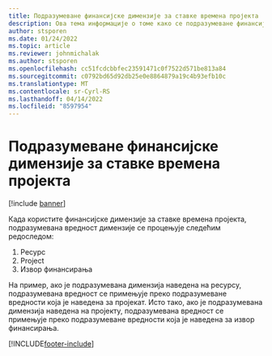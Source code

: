 ```yaml
---
title: Подразумеване финансијске димензије за ставке времена пројекта
description: Ова тема информације о томе како се подразумеване финансијске димензије примењују на ставке времена.
author: stsporen
ms.date: 01/24/2022
ms.topic: article
ms.reviewer: johnmichalak
ms.author: stsporen
ms.openlocfilehash: cc51fcdcbbfec23591471c0f7522d571be813a84
ms.sourcegitcommit: c0792bd65d92db25e0e8864879a19c4b93efb10c
ms.translationtype: MT
ms.contentlocale: sr-Cyrl-RS
ms.lasthandoff: 04/14/2022
ms.locfileid: "8597954"
---
```

# <a name="defaulting-financial-dimensions-for-project-time-entries"></a>Подразумеване финансијске димензије за ставке времена пројекта

[!include [banner](../includes/banner.md)]

Када користите финансијске димензије за ставке времена пројекта, подразумевана вредност димензије се процењује следећим редоследом:

1. Ресурс
2. Project
3. Извор финансирања

На пример, ако је подразумевана димензија наведена на ресурсу, подразумевана вредност се примењује преко подразумеване вредности која је наведена за пројекат. Исто тако, ако је подразумевана димензија наведена на пројекту, подразумевана вредност се примењује преко подразумеване вредности која је наведена за извор финансирања.

[!INCLUDE[footer-include](../includes/footer-banner.md)]
